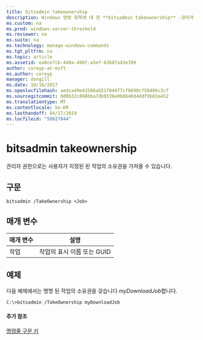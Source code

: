 ```yaml
---
title: bitsadmin takeownership
description: Windows 명령 항목에 대 한 **bitsadmin takeownership** -관리자 권한이 있는 사용자 지정된 된 된 작업의 소유권을 가져올 수 있습니다.
ms.custom: na
ms.prod: windows-server-threshold
ms.reviewer: na
ms.suite: na
ms.technology: manage-windows-commands
ms.tgt_pltfrm: na
ms.topic: article
ms.assetid: ea0ce7cb-440a-498f-a3ef-8368fa43e399
author: coreyp-at-msft
ms.author: coreyp
manager: dongill
ms.date: 10/16/2017
ms.openlocfilehash: aedca49e43588ab51f84477cf8690cf58486c3cf
ms.sourcegitcommit: 0d0b32c8986ba7db9536e0b8648d4ddf9b03e452
ms.translationtype: MT
ms.contentlocale: ko-KR
ms.lasthandoff: 04/17/2019
ms.locfileid: "59827844"
---
```

# <a name="bitsadmin-takeownership"></a>bitsadmin takeownership



관리자 권한으로는 사용자가 지정된 된 작업의 소유권을 가져올 수 있습니다.

## <a name="syntax"></a>구문

```
bitsadmin /TakeOwnership <Job>
```

## <a name="parameters"></a>매개 변수

|매개 변수|설명|
|---------|-----------|
|작업|작업의 표시 이름 또는 GUID|

## <a name="BKMK_examples"></a>예제

다음 예제에서는 명명 된 작업의 소유권을 갖습니다 *myDownloadJob*합니다.
```
C:\>bitsadmin /TakeOwnership myDownloadJob
```

#### <a name="additional-references"></a>추가 참조

[명령줄 구문 키](command-line-syntax-key.md)